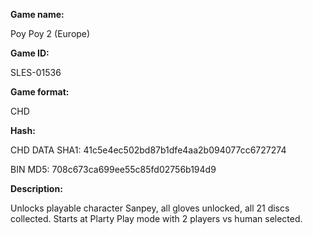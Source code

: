 **Game name:**

Poy Poy 2 (Europe)

**Game ID:**

SLES-01536

**Game format:**

CHD

**Hash:**

CHD DATA SHA1: 41c5e4ec502bd87b1dfe4aa2b094077cc6727274

BIN MD5: 708c673ca699ee55c85fd02756b194d9

**Description:**

Unlocks playable character Sanpey, all gloves unlocked, all 21 discs collected. Starts at Plarty Play mode with 2 players vs human selected.
